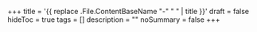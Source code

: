 +++
title = '{{ replace .File.ContentBaseName "-" " " | title }}'
draft = false
hideToc = true
tags = []
description = ""
noSummary = false
+++

